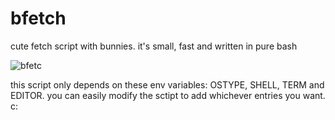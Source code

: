 # bfetch
cute fetch script with bunnies. it's small, fast and written in pure bash


![bfetc](https://github.com/ccolon48/bfetch/assets/135825801/1640e5b2-67e7-44d4-9b08-891c156af66a)


this script only depends on these env variables: OSTYPE, SHELL, TERM and EDITOR.
you can easily modify the sctipt to add whichever entries you want. c:
